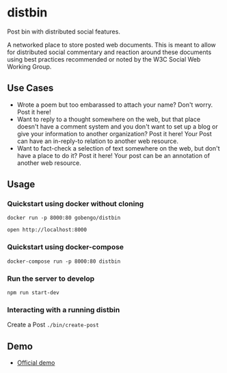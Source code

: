 # distbin

Post bin with distributed social features.

A networked place to store posted web documents. This is meant to allow for distributed social commentary and reaction around these documents using best practices recommended or noted by the W3C Social Web Working Group.

## Use Cases

* Wrote a poem but too embarassed to attach your name? Don't worry. Post it here!
* Want to reply to a thought somewhere on the web, but that place doesn't have a comment system and you don't want to set up a blog or give your information to another organization? Post it here! Your Post can have an in-reply-to relation to another web resource.
* Want to fact-check a selection of text somewhere on the web, but don't have a place to do it? Post it here! Your post can be an annotation of another web resource.

## Usage

### Quickstart using docker without cloning

```
docker run -p 8000:80 gobengo/distbin
```

`open http://localhost:8000`

### Quickstart using docker-compose

`docker-compose run -p 8000:80 distbin`

### Run the server to develop

`npm run start-dev`

### Interacting with a running distbin

Create a Post `./bin/create-post`

## Demo

* [Official demo](https://distbin.com/)
